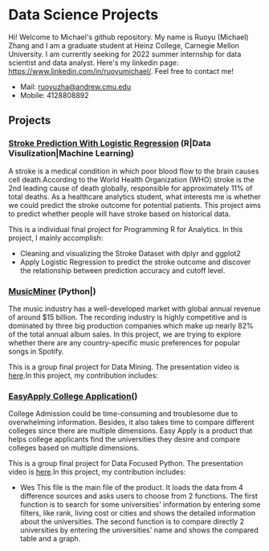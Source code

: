 # Data Science Projects

Hi! Welcome to Michael's github repository. My name is Ruoyu (Michael) Zhang and I am a graduate student at Heinz College, Carnegie Mellon University. I am currently seeking for 2022 summer internship for data scientist and data analyst. Here's my linkedin page: https://www.linkedin.com/in/ruoyumichael/. Feel free to contact me!
- Mail: ruoyuzha@andrew.cmu.edu
- Mobile: 4128808892

## Projects
### [Stroke Prediction With Logistic Regression](http://rpubs.com/Michael_Zhang/851701) (R|Data Visulization|Machine Learning)
A stroke is a medical condition in which poor blood flow to the brain causes cell death.According to the World Health Organization (WHO) stroke is the 2nd leading cause of death globally, responsible for approximately 11% of total deaths. As a healthcare analytics student, what interests me is whether we could predict the stroke outcome for potential patients. This project aims to predict whether people will have stroke based on historical data. 

This is a individual final project for Programming R for Analytics. In this project, I mainly accomplish:
- Cleaning and visualizing the Stroke Dataset with dplyr and ggplot2
- Apply Logistic Regression to predict the stroke outcome and discover the relationship between prediction accuracy and cutoff level.

### [MusicMiner](https://github.com/Michael21ZZZ/Data-Science-Project/blob/main/Music_Miner_Michael.ipynb) (Python|)
The music industry has a well-developed market with global annual revenue of around $15 billion. The recording industry is highly competitive and is dominated by three big production companies which make up nearly 82\% of the total annual album sales. In this project, we are trying to explore whether there are any country-specific music preferences for popular songs in Spotify.

This is a group final project for Data Mining. The presentation video is [here](https://youtu.be/iMWCLRqX8Bc).In this project, my contribution includes:

### [EasyApply College Application]()()
College Admission could be time-consuming and troublesome due to overwhelming information. Besides, it also takes time to compare different colleges since there are multiple dimensions. Easy Apply is a product that helps college applicants find the universities they desire and compare colleges based on multiple dimensions. 

This is a group final project for Data Focused Python. The presentation video is [here](https://youtu.be/iMWCLRqX8Bc).In this project, my contribution includes:
- Wes
    This file is the main file of the product. It loads the data from 4
    difference sources and asks users to choose from 2 functions. The first
    function is to search for some universities' information by entering
    some filters, like rank, living cost or cities and shows the detailed
    information about the universities. The second function is to compare
    directly 2 universities by entering the universities' name and shows
    the compared table and a graph.


<!---
Michael21ZZZ/Michael21ZZZ is a ✨ special ✨ repository because its `README.md` (this file) appears on your GitHub profile.
You can click the Preview link to take a look at your changes.
--->
